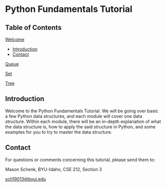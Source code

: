 # **Python Fundamentals Tutorial**

## Table of Contents
[Welcome](python-fundamentals-tutorial-/0-welcome.md)
* [Introduction](#introduction)
* [Contact](#contact)

[Queue](python-fundamentals-tutorial-/1-queue.md)

[Set](python-fundamentals-tutorial-/2-set.md)

[Tree](python-fundamentals-tutorial-/3-tree.md)

## Introduction
Welcome to the Python Fundamentals Tutorial. We will be going over basic a few Python data structures, and each module will cover one data structure. Within each module, there will be an in-depth explanation of what the data structure is, how to apply the said structure in Python, and some examples for you to try to master the data structure.

## Contact
For questions or comments concerning this tutorial, please send them to:

Mason Schenk, BYU-Idaho, CSE 212, Section 3

sch19013@byui.edu

